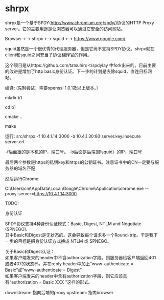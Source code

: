 shrpx
=====

shrpx是一个基于SPDY(http://www.chromium.org/spdy/)协议的HTTP Proxy server。它的主要用途是让浏览器可以通过它安全的访问网站。

Browser <--> shrpx <--> squid <--> https://www.google.com/

squid虽然是一个很优秀的代理服务器，但是它尚不支持SPDY协议。shrpx就在client和squid之间充当了协议翻译官的作用。

这个项目是从https://github.com/tatsuhiro-t/spdylay 中fork出来的。目前主要的改进是增加了http basic身份认证。下一步的计划是去除squid，直连目标网站。




编译:
(先别尝试，需要openssl 1.0.1及以上版本。）

mkdir b1

cd b1

cmake ..

make

运行:
src/shrpx -f 10.4.1.14:3000 -b 10.4.1.30:80 server.key.insecure server.crt 

-f后面跟的是本机的IP，端口号。
-b后面是后端(即squid）的IP，端口号

最后两个参数是https的私钥key和https的公钥证书。注意证书中的CN一定要与服务器的域名匹配


然后运行Chrome:

C:\Users\cm\AppData\Local\Google\Chrome\Application\chrome.exe --proxy-server=https://10.4.1.14:3000


TODO: 
<p>身份认证</p>
SPDY协议支持4种身份认证模式：Basic, Digest, NTLM and Negotiate (SPNEGO).<br/>
其中Basic和Digest是无状态的。这会导致每个请求多一个Round-trip。于是我下一步的目标是把身份认证方式换成 NTLM 或 SPNEGO。

<p>
关于Basic和Digest认证：<br />
如果客户端发来的header中不含authorization字段。则服务器给客户端返回401或者407的状态码。并在reply header中加上“www-authenticate = Basic”或“www-authenticate = Digest”<br />
如果客户端发来的header中含有authorization字段，则它应该具有“authorization = Basic XXX ”这样的形式。<br />
</p>

downstream: 指向后端的proxy
upstream: 指向browser
